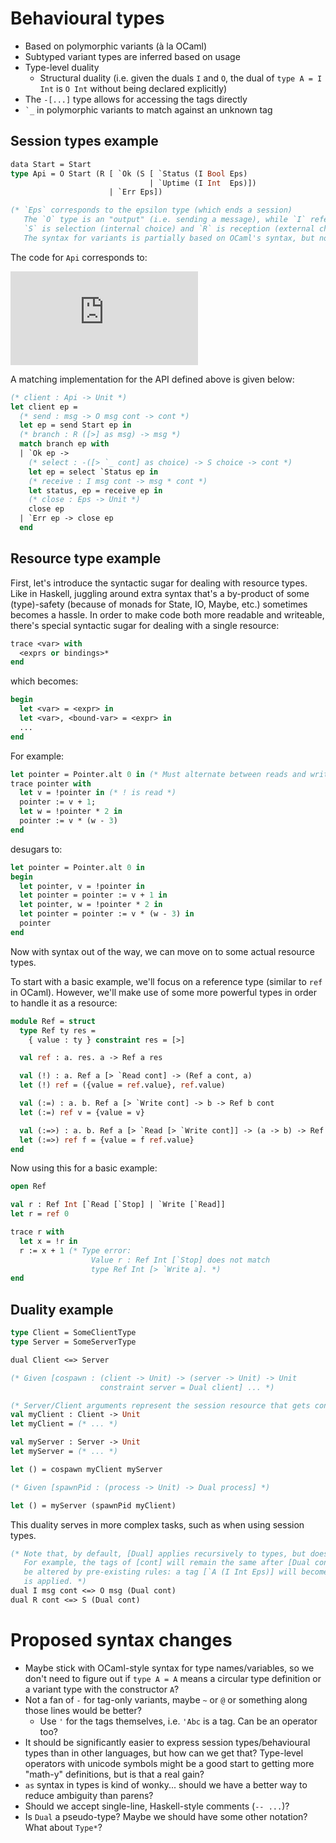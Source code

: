 # Behavioural types

* Based on polymorphic variants (à la OCaml)
* Subtyped variant types are inferred based on usage
* Type-level duality
  + Structural duality (i.e. given the duals `I` and `O`, the dual of `type A = I Int` is `O Int` without being declared explicitly)
* The `-[...]` type allows for accessing the tags directly
* ```⁣`_``` in polymorphic variants to match against an unknown tag

## Session types example

```ocaml
data Start = Start
type Api = O Start (R [ `Ok (S [ `Status (I Bool Eps)
                               | `Uptime (I Int  Eps)])
                      | `Err Eps])

(* `Eps` corresponds to the epsilon type (which ends a session)
   The `O` type is an "output" (i.e. sending a message), while `I` refers to "input" (receiving the message).
   `S` is selection (internal choice) and `R` is reception (external choice).
   The syntax for variants is partially based on OCaml's syntax, but no `of` keyword is used. *)
```

The code for `Api` corresponds to:

![Api](https://latex.codecogs.com/gif.latex?%21%5Ctextup%7BStart%7D.%5C%26%5C%7B%5Ctextup%7BOk%7D%3A%20%5Coplus%5C%7B%5Ctextup%7BStatus%7D%3A%20%3F%5Ctextup%7BBool%7D%20.%20%5Cvarepsilon%2C%20%5Ctextup%7BUptime%7D%3A%3F%5Ctextup%7BInt%7D%20.%20%5Cvarepsilon%5C%7D%2C%20%5Ctextup%7BErr%7D%3A%20%5Cvarepsilon%5C%7D)

A matching implementation for the API defined above is given below:

```ocaml
(* client : Api -> Unit *)
let client ep =
  (* send : msg -> O msg cont -> cont *)
  let ep = send Start ep in
  (* branch : R ([>] as msg) -> msg *)
  match branch ep with
  | `Ok ep ->
    (* select : -([> `_ cont] as choice) -> S choice -> cont *)
    let ep = select `Status ep in
    (* receive : I msg cont -> msg * cont *)
    let status, ep = receive ep in
    (* close : Eps -> Unit *)
    close ep
  | `Err ep -> close ep
  end
```

## Resource type example

First, let's introduce the syntactic sugar for dealing with resource types. Like in Haskell, juggling around extra syntax that's a by-product of some (type)-safety (because of monads for State, IO, Maybe, etc.) sometimes becomes a hassle. In order to make code both more readable and writeable, there's special syntactic sugar for dealing with a single resource:

```ocaml
trace <var> with
  <exprs or bindings>*
end
```

which becomes:

```ocaml
begin
  let <var> = <expr> in
  let <var>, <bound-var> = <expr> in
  ...
end
```

For example:

```ocaml
let pointer = Pointer.alt 0 in (* Must alternate between reads and writes *)
trace pointer with
  let v = !pointer in (* ! is read *)
  pointer := v + 1;
  let w = !pointer * 2 in
  pointer := v * (w - 3)
end
```

desugars to:

```ocaml
let pointer = Pointer.alt 0 in
begin
  let pointer, v = !pointer in
  let pointer = pointer := v + 1 in
  let pointer, w = !pointer * 2 in
  let pointer = pointer := v * (w - 3) in
  pointer
end
```

Now with syntax out of the way, we can move on to some actual resource types.

To start with a basic example, we'll focus on a reference type (similar to `ref` in OCaml). However, 
we'll make use of some more powerful types in order to handle it as a resource:

```ocaml
module Ref = struct
  type Ref ty res =
    { value : ty } constraint res = [>]

  val ref : a. res. a -> Ref a res

  val (!) : a. Ref a [> `Read cont] -> (Ref a cont, a)
  let (!) ref = ({value = ref.value}, ref.value)

  val (:=) : a. b. Ref a [> `Write cont] -> b -> Ref b cont
  let (:=) ref v = {value = v}

  val (:=>) : a. b. Ref a [> `Read [> `Write cont]] -> (a -> b) -> Ref b cont
  let (:=>) ref f = {value = f ref.value}
end
```

Now using this for a basic example:

```ocaml
open Ref

val r : Ref Int [`Read [`Stop] | `Write [`Read]]
let r = ref 0

trace r with
  let x = !r in
  r := x + 1 (* Type error:
                  Value r : Ref Int [`Stop] does not match
                  type Ref Int [> `Write a]. *)
end
```

## Duality example

```ocaml
type Client = SomeClientType
type Server = SomeServerType

dual Client <=> Server

(* Given [cospawn : (client -> Unit) -> (server -> Unit) -> Unit
                    constraint server = Dual client] ... *)

(* Server/Client arguments represent the session resource that gets consumed *)
val myClient : Client -> Unit
let myClient = (* ... *)

val myServer : Server -> Unit
let myServer = (* ... *)

let () = cospawn myClient myServer

(* Given [spawnPid : (process -> Unit) -> Dual process] *)

let () = myServer (spawnPid myClient)
```

This duality serves in more complex tasks, such as when using session types.

```ocaml
(* Note that, by default, [Dual] applies recursively to types, but does not change anything not declared.
   For example, the tags of [cont] will remain the same after [Dual cont], but the types of the tags may
   be altered by pre-existing rules: a tag [`A (I Int Eps)] will become [`A (O Int Eps)] after the duality
   is applied. *)
dual I msg cont <=> O msg (Dual cont)
dual R cont <=> S (Dual cont)
```

# Proposed syntax changes

* Maybe stick with OCaml-style syntax for type names/variables, so we don't need to figure out if `type A = A` means a circular type definition or a variant type with the constructor `A`?
* Not a fan of `-` for tag-only variants, maybe `~` or `@` or something along those lines would be better?
  + Use `'` for the tags themselves, i.e. `'Abc` is a tag. Can be an operator too?
* It should be significantly easier to express session types/behavioural types than in other languages, but how can we get that? Type-level operators with unicode symbols might be a good start to getting more "math-y" definitions, but is that a real gain?
* `as` syntax in types is kind of wonky... should we have a better way to reduce ambiguity than parens?
* Should we accept single-line, Haskell-style comments (`-- ...`)?
* Is `Dual` a pseudo-type? Maybe we should have some other notation? What about `Type*`?
